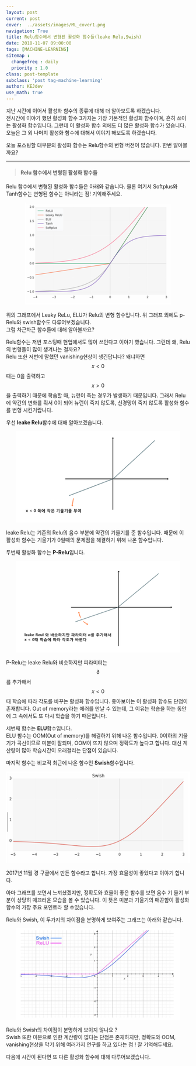 ```yaml
---
layout: post
current: post
cover:  ../assets/images/ML_cover1.png
navigation: True
title: Relu함수에서 변형된 활성화 함수들(leake Relu,Swish)
date: 2018-11-07 09:00:00
tags: [MACHINE-LEARNING]
sitemap :
  changefreq : daily
  priority : 1.0
class: post-template
subclass: 'post tag-machine-learning'
author: KEJdev
use_math: true
---  
```


지난 시간에 이어서 활성화 함수의 종류에 대해 더 알아보도록 하겠습니다.   
전시간에 이야기 했던 활성화 함수 3가지는 가장 기본적인 활성화 함수이며, 흔히 쓰이는 활성화 함수입니다. 그런데 이 활성화 함수 외에도 더 많은 활성화 함수가 있습니다. 오늘은 그 외 나머지 활성화 함수에 대해서 이야기 해보도록 하겠습니다.  

오늘 포스팅할 대부분의 활성화 함수는 Relu함수의 변형 버전이 많습니다. 한번 알아볼까요?  

-------

> #### Relu 함수에서 변형된 활성화 함수들  

Relu 함수에서 변형된 활성화 함수들은 아래와 같습니다. 물론 여기서 Softplus와 Tanh함수는 변형된 함수는 아니라는 점! 기억해주세요.  

<center><img src="../assets/images/at.png" width="400" height="280"></center>

위의 그래프에서 Leaky ReLu, ELU가 Relu의 변형 함수입니다. 위 그래프 외에도 p-Relu와 swish함수도 다루어보겠습니다.  
그럼 차근차근 함수들에 대해 알아볼까요?

Relu함수는 저번 포스팅때 현업에서도 많이 쓰인다고 이야기 했습니다. 그런데 왜, Relu의 번형들이 많이 생겨나는 걸까요?  
Relu 또한 저번에 말했던 vanishing현상이 생긴답니다? 왜냐하면 $$x < 0 $$ 때는 0을 출력하고 $$x>0$$을 출력하기 때문에 학습할 때, 뉴런이 죽는 경우가 발생하기 때문입니다. 그래서 Relu에 약간의 변화를 줘서 0이 되어 뉴런이 죽지 않도록, 신경망이 죽지 않도록 활성화 함수를 변형 시킨거랍니다.  

우선 **leake Relu**함수에 대해 알아보겠습니다.  

<center><img src="../assets/images/leake.png" width="450" height="250"></center>

leake Relu는 기존의 Relu의 음수 부분에 약간의 기울기를 준 함수입니다. 때문에 이 활성화 함수는 기울기가 0일때의 문제점을 해결하기 위해 나온 함수입니다.   

두번째 활성화 함수는 **P-Relu**입니다.  

<center><img src="../assets/images/prelu.png" width="450" height="250"></center>

P-Relu는 leake Relu와 비슷하지만 피라미터는 $$∂$$를 추가해서 $$x < 0 $$ 때 학습에 따라 각도를 바꾸는 활성화 함수입니다. 좋아보이는 이 활성화 함수도 단점이 존재합니다. Out of memory라는 에러를 만날 수 있는데, 그 이유는 학습을 하는 동안에 그 속에서도 또 다시 학습을 하기 때문입니다.   

세번째 함수는 **ELU**함수입니다.  
ELU 함수는 OOM(Out of memory)를 해결하기 위해 나온 함수입니다.  0이하의 기울기가 곡선이므로 미분이 잘되며, OOM이 뜨지 않으며 정확도가 높다고 합니다.
대신 계산량이 많아 학습시간이 오래걸리는 단점이 있습니다. 

마지막 함수는 비교적 최근에 나온 함수인 **Swish**함수입니다. 

<center><img src="../assets/images/swish.png" width="550" height="250"></center>

2017년 11월 경 구글에서 만든 함수라고 합니다. 가장 효율성이 좋았다고 이야기 합니다.  

아마 그래프를 보면서 느끼셨겠지만, 정확도와 효율이 좋은 함수를 보면 음수 기 울기 부분이 상당히 매끄러운 모습을 볼 수 있습니다. 이 뜻은 미분과 기울기의 매끈함이 활성화 함수의 가장 주요 포인트라 할 수있습니다.   

Relu와 Swish, 이 두가지의 차이점을 분명하게 보여주는 그래프는 아래와 같습니다.  

<center><img src="../assets/images/des.png" width="450" height="250"></center>

Relu와 Swish의 차이점이 분명하게 보이지 않나요 ?  
Swish 또한 미분으로 인한 계산량이 많다는 단점은 존재하지만, 정확도와 OOM, vanishing현상을 막기 위해 여러가지 연구를 하고 있다는 점 ! 잘 기억해두세요.  

다음에 시간이 된다면 또 다른 활성화 함수에 대해 다루어보겠습니다.  


